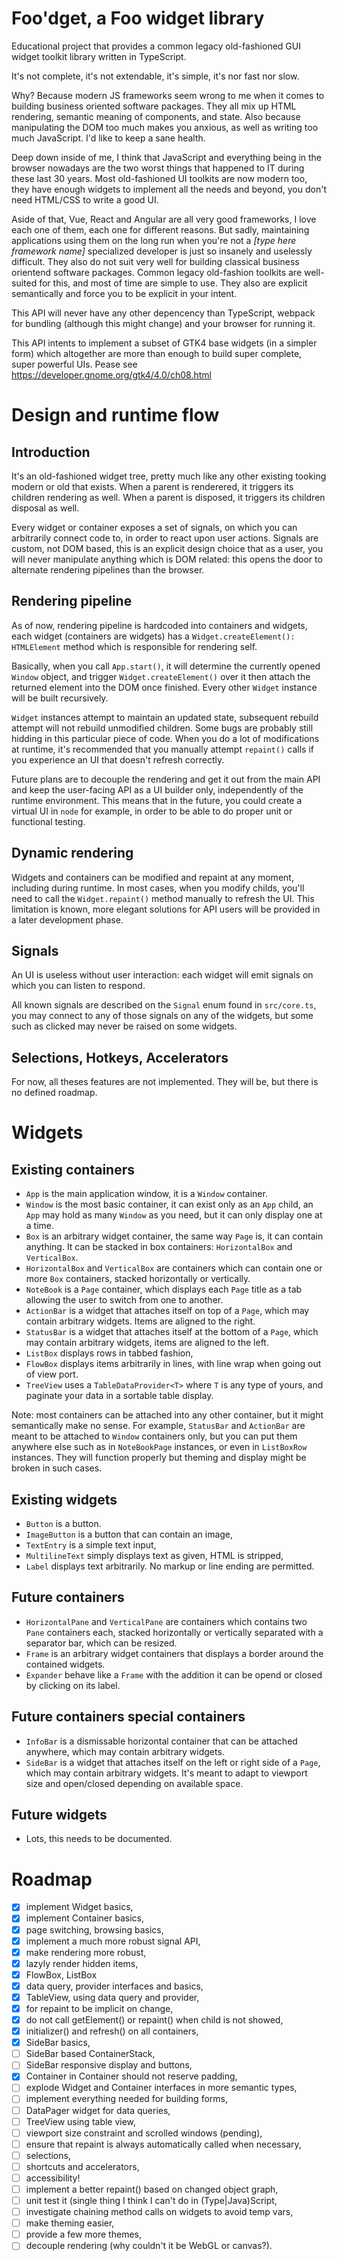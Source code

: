 # Foo'dget, a Foo widget library

Educational project that provides a common legacy old-fashioned GUI widget
toolkit library written in TypeScript.

It's not complete, it's not extendable, it's simple, it's nor fast nor slow.

Why? Because modern JS frameworks seem wrong to me when it comes to building
business oriented software packages. They all mix up HTML rendering, semantic
meaning of components, and state. Also because manipulating the DOM too much
makes you anxious, as well as writing too much JavaScript. I'd like to keep
a sane health.

Deep down inside of me, I think that JavaScript and everything being in the
browser nowadays are the two worst things that happened to IT during these
last 30 years. Most old-fashioned UI toolkits are now modern too, they have
enough widgets to implement all the needs and beyond, you don't need HTML/CSS
to write a good UI.

Aside of that, Vue, React and Angular are all very good frameworks, I love each
one of them, each one for different reasons. But sadly, maintaining applications
using them on the long run when you're not a *[type here framework name]*
specialized developer is just so insanely and uselessly difficult. They also do
not suit very well for building classical business orientend software packages.
Common legacy old-fashion toolkits are well-suited for this, and most of time
are simple to use. They also are explicit semantically and force you to be
explicit in your intent.

This API will never have any other depencency than TypeScript, webpack for
bundling (although this might change) and your browser for running it.

This API intents to implement a subset of GTK4 base widgets (in a simpler form)
which altogether are more than enough to build super complete, super powerful
UIs. Pease see https://developer.gnome.org/gtk4/4.0/ch08.html

# Design and runtime flow

## Introduction

It's an old-fashioned widget tree, pretty much like any other existing tooking
modern or old that exists. When a parent is renderered, it triggers its
children rendering as well. When a parent is disposed, it triggers its children
disposal as well.

Every widget or container exposes a set of signals, on which you can arbitrarily
connect code to, in order to react upon user actions. Signals are custom, not
DOM based, this is an explicit design choice that as a user, you will never
manipulate anything which is DOM related: this opens the door to alternate
rendering pipelines than the browser.

## Rendering pipeline

As of now, rendering pipeline is hardcoded into containers and widgets, each
widget (containers are widgets) has a `Widget.createElement(): HTMLElement`
method which is responsible for rendering self.

Basically, when you call `App.start()`, it will determine the currently opened
`Window` object, and trigger `Widget.createElement()` over it then attach the
returned element into the DOM once finished. Every other `Widget` instance will
be built recursively.

`Widget` instances attempt to maintain an updated state, subsequent rebuild
attempt will not rebuild unmodified children. Some bugs are probably still
hidding in this particular piece of code. When you do a lot of modifications
at runtime, it's recommended that you manually attempt `repaint()` calls if
you experience an UI that doesn't refresh correctly.

Future plans are to decouple the rendering and get it out from the main API
and keep the user-facing API as a UI builder only, independently of the runtime
environment. This means that in the future, you could create a virtual UI in
`node` for example, in order to be able to do proper unit or functional testing.

## Dynamic rendering

Widgets and containers can be modified and repaint at any moment, including
during runtime. In most cases, when you modify childs, you'll need to call
the `Widget.repaint()` method manually to refresh the UI. This limitation is
known, more elegant solutions for API users will be provided in a later
development phase.

## Signals

An UI is useless without user interaction: each widget will emit signals on
which you can listen to respond.

All known signals are described on the `Signal` enum found in `src/core.ts`,
you may connect to any of those signals on any of the widgets, but some such
as clicked may never be raised on some widgets.

## Selections, Hotkeys, Accelerators

For now, all theses features are not implemented. They will be, but there is
no defined roadmap.

# Widgets

## Existing containers

 - `App` is the main application window, it is a `Window` container.
 - `Window` is the most basic container, it can exist only as an `App` child,
   an `App` may hold as many `Window` as you need, but it can only display
   one at a time.
 - `Box` is an arbitrary widget container, the same way `Page` is, it can
   contain anything. It can be stacked in box containers: `HorizontalBox`
   and `VerticalBox`.
 - `HorizontalBox` and `VerticalBox` are containers which can contain one
   or more `Box` containers, stacked horizontally or vertically.
 - `NoteBook` is a `Page` container, which displays each `Page` title as a tab
   allowing the user to switch from one to another.
 - `ActionBar` is a widget that attaches itself on top of a `Page`, which may
   contain arbitrary widgets. Items are aligned to the right.
 - `StatusBar` is a widget that attaches itself at the bottom of a `Page`,
   which may contain arbitrary widgets, items are aligned to the left.
 - `ListBox` displays rows in tabbed fashion,
 - `FlowBox` displays items arbitrarily in lines, with line wrap when going
   out of view port.
 - `TreeView` uses a `TableDataProvider<T>` where `T` is any type of yours,
   and paginate your data in a sortable table display.

Note: most containers can be attached into any other container, but it might
semantically make no sense. For example, `StatusBar` and `ActionBar` are meant
to be attached to `Window` containers only, but you can put them anywhere else
such as in `NoteBookPage` instances, or even in `ListBoxRow` instances. They
will function properly but theming and display might be broken in such cases.

## Existing widgets

 - `Button` is a button.
 - `ImageButton` is a button that can contain an image,
 - `TextEntry` is a simple text input,
 - `MultilineText` simply displays text as given, HTML is stripped,
 - `Label` displays text arbitrarily. No markup or line ending are permitted.

## Future containers

 - `HorizontalPane` and `VerticalPane` are containers which contains two
   `Pane` containers each, stacked horizontally or vertically separated with
    a separator bar, which can be resized.
 - `Frame` is an arbitrary widget containers that displays a border around the
   contained widgets.
 - `Expander` behave like a `Frame` with the addition it can be opend or closed
   by clicking on its label.

## Future containers special containers

 - `InfoBar` is a dismissable horizontal container that can be attached
   anywhere, which may contain arbitrary widgets.
 - `SideBar` is a widget that attaches itself on the left or right side of a
   `Page`, which may contain arbitrary widgets. It's meant to adapt to viewport
   size and open/closed depending on available space.

## Future widgets

 - Lots, this needs to be documented.

# Roadmap

 - [x] implement Widget basics,
 - [x] implement Container basics,
 - [x] page switching, browsing basics,
 - [x] implement a much more robust signal API,
 - [x] make rendering more robust,
 - [x] lazyly render hidden items,
 - [x] FlowBox, ListBox
 - [x] data query, provider interfaces and basics,
 - [x] TableView, using data query and provider,
 - [x] for repaint to be implicit on change,
 - [x] do not call getElement() or repaint() when child is not showed,
 - [x] initializer() and refresh() on all containers,
 - [x] SideBar basics,
 - [ ] SideBar based ContainerStack,
 - [ ] SideBar responsive display and buttons,
 - [x] Container in Container should not reserve padding,
 - [ ] explode Widget and Container interfaces in more semantic types,
 - [ ] implement everything needed for building forms,
 - [ ] DataPager widget for data queries,
 - [ ] TreeView using table view,
 - [ ] viewport size constraint and scrolled windows (pending),
 - [ ] ensure that repaint is always automatically called when necessary,
 - [ ] selections,
 - [ ] shortcuts and accelerators,
 - [ ] accessibility!
 - [ ] implement a better repaint() based on changed object graph,
 - [ ] unit test it (single thing I think I can't do in (Type|Java)Script,
 - [ ] investigate chaining method calls on widgets to avoid temp vars,
 - [ ] make theming easier,
 - [ ] provide a few more themes,
 - [ ] decouple rendering (why couldn't it be WebGL or canvas?).
